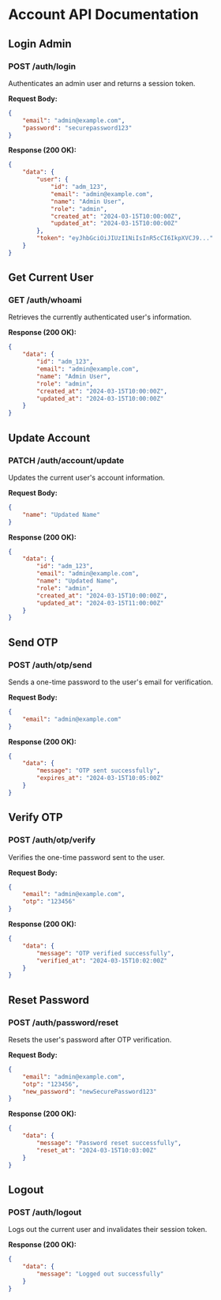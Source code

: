 # Account API Documentation

## Login Admin

### POST /auth/login

Authenticates an admin user and returns a session token.

**Request Body:**

```json
{
	"email": "admin@example.com",
	"password": "securepassword123"
}
```

**Response (200 OK):**

```json
{
	"data": {
		"user": {
			"id": "adm_123",
			"email": "admin@example.com",
			"name": "Admin User",
			"role": "admin",
			"created_at": "2024-03-15T10:00:00Z",
			"updated_at": "2024-03-15T10:00:00Z"
		},
		"token": "eyJhbGciOiJIUzI1NiIsInR5cCI6IkpXVCJ9..."
	}
}
```

## Get Current User

### GET /auth/whoami

Retrieves the currently authenticated user's information.

**Response (200 OK):**

```json
{
	"data": {
		"id": "adm_123",
		"email": "admin@example.com",
		"name": "Admin User",
		"role": "admin",
		"created_at": "2024-03-15T10:00:00Z",
		"updated_at": "2024-03-15T10:00:00Z"
	}
}
```

## Update Account

### PATCH /auth/account/update

Updates the current user's account information.

**Request Body:**

```json
{
	"name": "Updated Name"
}
```

**Response (200 OK):**

```json
{
	"data": {
		"id": "adm_123",
		"email": "admin@example.com",
		"name": "Updated Name",
		"role": "admin",
		"created_at": "2024-03-15T10:00:00Z",
		"updated_at": "2024-03-15T11:00:00Z"
	}
}
```

## Send OTP

### POST /auth/otp/send

Sends a one-time password to the user's email for verification.

**Request Body:**

```json
{
	"email": "admin@example.com"
}
```

**Response (200 OK):**

```json
{
	"data": {
		"message": "OTP sent successfully",
		"expires_at": "2024-03-15T10:05:00Z"
	}
}
```

## Verify OTP

### POST /auth/otp/verify

Verifies the one-time password sent to the user.

**Request Body:**

```json
{
	"email": "admin@example.com",
	"otp": "123456"
}
```

**Response (200 OK):**

```json
{
	"data": {
		"message": "OTP verified successfully",
		"verified_at": "2024-03-15T10:02:00Z"
	}
}
```

## Reset Password

### POST /auth/password/reset

Resets the user's password after OTP verification.

**Request Body:**

```json
{
	"email": "admin@example.com",
	"otp": "123456",
	"new_password": "newSecurePassword123"
}
```

**Response (200 OK):**

```json
{
	"data": {
		"message": "Password reset successfully",
		"reset_at": "2024-03-15T10:03:00Z"
	}
}
```

## Logout

### POST /auth/logout

Logs out the current user and invalidates their session token.

**Response (200 OK):**

```json
{
	"data": {
		"message": "Logged out successfully"
	}
}
```

